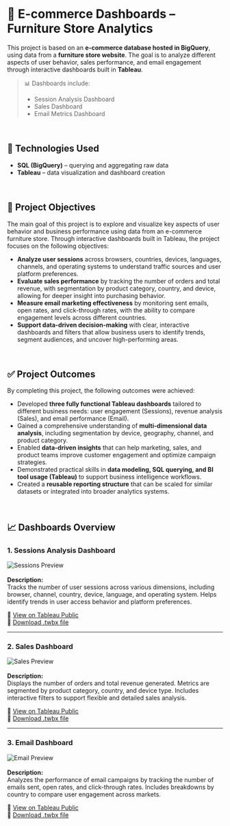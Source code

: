 # 🛒 E-commerce Dashboards – Furniture Store Analytics

This project is based on an **e-commerce database hosted in BigQuery**, using data from a **furniture store website**. The goal is to analyze different aspects of user behavior, sales performance, and email engagement through interactive dashboards built in **Tableau**.

> 📊 Dashboards include:
> - Session Analysis Dashboard  
> - Sales Dashboard  
> - Email Metrics Dashboard

<br/>

## 🔧 Technologies Used

- **SQL (BigQuery)** – querying and aggregating raw data  
- **Tableau** – data visualization and dashboard creation

<br/>

## 🎯 Project Objectives

The main goal of this project is to explore and visualize key aspects of user behavior and business performance using data from an e-commerce furniture store. Through interactive dashboards built in Tableau, the project focuses on the following objectives:

- **Analyze user sessions** across browsers, countries, devices, languages, channels, and operating systems to understand traffic sources and user platform preferences.  
- **Evaluate sales performance** by tracking the number of orders and total revenue, with segmentation by product category, country, and device, allowing for deeper insight into purchasing behavior.  
- **Measure email marketing effectiveness** by monitoring sent emails, open rates, and click-through rates, with the ability to compare engagement levels across different countries.  
- **Support data-driven decision-making** with clear, interactive dashboards and filters that allow business users to identify trends, segment audiences, and uncover high-performing areas.

<br/>

## ✅ Project Outcomes

By completing this project, the following outcomes were achieved:

- Developed **three fully functional Tableau dashboards** tailored to different business needs: user engagement (Sessions), revenue analysis (Sales), and email performance (Email).
- Gained a comprehensive understanding of **multi-dimensional data analysis**, including segmentation by device, geography, channel, and product category.
- Enabled **data-driven insights** that can help marketing, sales, and product teams improve customer engagement and optimize campaign strategies.
- Demonstrated practical skills in **data modeling, SQL querying, and BI tool usage (Tableau)** to support business intelligence workflows.
- Created a **reusable reporting structure** that can be scaled for similar datasets or integrated into broader analytics systems.

<br/>

## 📈 Dashboards Overview

### 1. Sessions Analysis Dashboard  
![Sessions Preview](Session_Analysis.png)  
<br/>
**Description:**   
Tracks the number of user sessions across various dimensions, including browser, channel, country, device, language, and operating system. Helps identify trends in user access behavior and platform preferences.   

🔗 [View on Tableau Public](https://public.tableau.com/views/SessionAnalysisDashboard/SessionAnalysis?:language=en-US&:sid=&:redirect=auth&:display_count=n&:origin=viz_share_link)  
📁 [Download .twbx file](.twbx)  

---

### 2. Sales Dashboard  
![Sales Preview](Sales.png)  
<br/>
**Description:**  
Displays the number of orders and total revenue generated. Metrics are segmented by product category, country, and device type. Includes interactive filters to support flexible and detailed sales analysis.   

🔗 [View on Tableau Public](https://public.tableau.com/views/SalesDashboard_17490443787670/SALES?:language=en-US&:sid=&:redirect=auth&:display_count=n&:origin=viz_share_link)  
📁 [Download .twbx file](Sales_Dashboard.twbx)  

---

### 3. Email Dashboard  
![Email Preview](Email_Metrics.png)  
<br/>
**Description:**  
Analyzes the performance of email campaigns by tracking the number of emails sent, open rates, and click-through rates. Includes breakdowns by country to compare user engagement across markets.  

🔗 [View on Tableau Public](https://public.tableau.com/views/EMAILMETRICSDASHBOARD/EMAILMETRICS?:language=en-US&:sid=&:redirect=auth&:display_count=n&:origin=viz_share_link)  
📁 [Download .twbx file](Email_Metrics_Dashboard.twbx)  
